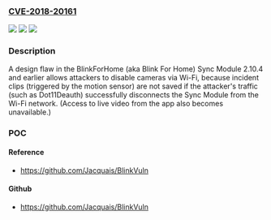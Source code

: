 ### [CVE-2018-20161](https://cve.mitre.org/cgi-bin/cvename.cgi?name=CVE-2018-20161)
![](https://img.shields.io/static/v1?label=Product&message=n%2Fa&color=blue)
![](https://img.shields.io/static/v1?label=Version&message=n%2Fa&color=blue)
![](https://img.shields.io/static/v1?label=Vulnerability&message=n%2Fa&color=brighgreen)

### Description

A design flaw in the BlinkForHome (aka Blink For Home) Sync Module 2.10.4 and earlier allows attackers to disable cameras via Wi-Fi, because incident clips (triggered by the motion sensor) are not saved if the attacker's traffic (such as Dot11Deauth) successfully disconnects the Sync Module from the Wi-Fi network. (Access to live video from the app also becomes unavailable.)

### POC

#### Reference
- https://github.com/Jacquais/BlinkVuln

#### Github
- https://github.com/Jacquais/BlinkVuln

